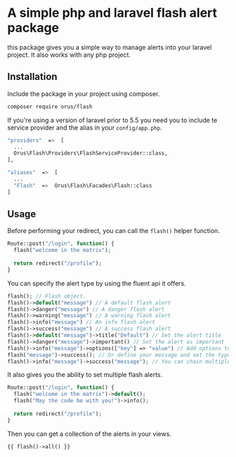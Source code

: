 # A simple php and laravel flash alert package

this package gives you a simple way to manage alerts into your laravel project. It also works with any php project.

## Installation

Include the package in your project using composer.

```bash
composer require orus/flash
```
If you're using a version of laravel prior to 5.5 you need you to include te service provider and the alias in your `config/app.php`.
```bash
"providers"  =>  [
  ...
  Orus\Flash\Providers\FlashServiceProvider::class,
],

"aliases"  =>  [
  ...
  "Flash"  =>  Orus\Flash\Facades\Flash::class
]
```

## Usage

Before performing your redirect, you can call the `flash()` helper function.

```php
Route::post("/login", function() {
  flash("welcome in the matrix");
  
  return redirect("/profile");
}
```
You can specify the alert type by using the fluent api it offers.

```php
flash(); // Flash object.
flash()->default("message") // A default flash alert
flash()->danger("message") // A danger flash alert
flash()->warning("message") // A warning flash alert
flash()->info("message") // An info flash alert
flash()->success("message") // A success flash alert
flash()->default("message")->title("Default") // Set the alert title
flash()->danger("message")->important() // Set the alert as important
flash()->info("message")->options(["key"] => "value") // Add options to the alert
flash("message")->success(); // Or define your message and set the type.
flash()->info("message")->success("message"); // You can chain multiple alerts.


```

It also gives you the ability to set multiple flash alerts.

```php
Route::post("/login", function() {
  flash("welcome in the matrix")->default();
  flash("May the code be with you!")->info();
  
  return redirect("/profile");
}
```

Then you can get a collection of the alerts in your views.

```php
{{ flash()->all() }}
```
